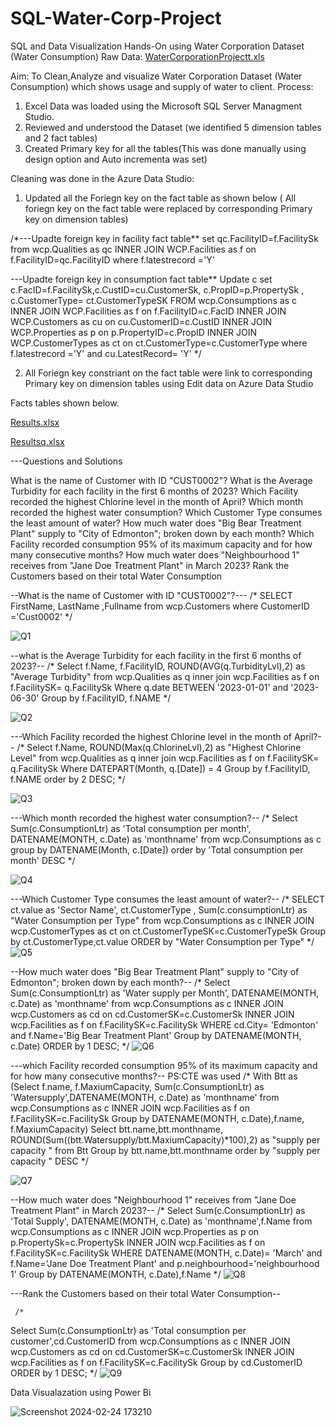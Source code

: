 # SQL-Water-Corp-Project
SQL and Data Visualization Hands-On using Water Corporation Dataset (Water Consumption)
Raw Data:
[WaterCorporationProjectt.xls](https://github.com/AjokeAishat712747/SQL-Water-Corp-Project/files/13694875/WaterCorporationProjectt.xls)

Aim: To Clean,Analyze and visualize Water Corporation Dataset (Water Consumption) which shows usage and supply of water to client.
Process: 
1. Excel Data was loaded using the Microsoft SQL Server Managment Studio.
2. Reviewed and understood the Dataset (we identified 5 dimension tables and 2 fact tables)
3. Created Primary key for all the tables(This was done manually using design option and Auto incrementa was set)
   
Cleaning was done in the Azure Data Studio:
1.  Updated all the Foriegn key on the fact table as shown below ( All foriegn key on the fact table were replaced by corresponding Primary key on dimension tables)
   
/*---Upadte foreign key in facility fact table**
set qc.FacilityID=f.FacilitySk
from wcp.Qualities as qc
     INNER JOIN WCP.Facilities as f on  f.FacilityID=qc.FacilityID
where f.latestrecord ='Y'

---Upadte foreign key in consumption fact table**
Update c
set c.FacID=f.FacilitySk,c.CustID=cu.CustomerSk, c.PropID=p.PropertySk , c.CustomerType= ct.CustomerTypeSK
FROM wcp.Consumptions as c
     INNER JOIN WCP.Facilities as f on  f.FacilityID=c.FacID
     INNER JOIN WCP.Customers as cu on  cu.CustomerID=c.CustID
     INNER JOIN WCP.Properties as p on  p.PropertyID=c.PropID
     INNER JOIN WCP.CustomerTypes as ct on  ct.CustomerType=c.CustomerType
where f.latestrecord ='Y' and cu.LatestRecord= 'Y'
*/

2. All Foriegn key constriant on the fact table were link to corresponding Primary key on dimension tables using Edit data on Azure Data Studio

Facts tables shown below.
   
[Results.xlsx](https://github.com/AjokeAishat712747/SQL-Water-Corp-Project/files/13694862/Results.xlsx)

[Resultsq.xlsx](https://github.com/AjokeAishat712747/SQL-Water-Corp-Project/files/13694866/Resultsq.xlsx)


---Questions and Solutions

What is the name of Customer with ID "CUST0002"?
What is the Average Turbidity for each facility in the first 6 months of 2023?
Which Facility recorded the highest Chlorine level in the month of April?
Which month recorded the highest water consumption?
Which Customer Type consumes the least amount of water?
How much water does "Big Bear Treatment Plant" supply to "City of Edmonton"; broken down by each month?
Which Facility recorded consumption 95% of its maximum capacity and for how many consecutive months?
How much water does "Neighbourhood 1" receives from "Jane Doe Treatment Plant" in March 2023?
Rank the Customers based on their total Water Consumption


--What is the name of Customer with ID "CUST0002"?---
/*
SELECT FirstName, LastName ,Fullname from wcp.Customers
where CustomerID ='Cust0002'
*/

![Q1](https://github.com/AjokeAishat712747/SQL-Water-Corp-Project/assets/139535267/2c4c6de9-6b03-4230-8226-e4b3b23fe33e)

--what is the Average Turbidity for each facility in the first 6 months of 2023?--
/*
Select f.Name, f.FacilityID, ROUND(AVG(q.TurbidityLvl),2) as "Average Turbidity" from wcp.Qualities as q
 inner join wcp.Facilities as f on f.FacilitySK= q.FacilitySk
Where q.date BETWEEN '2023-01-01' and '2023-06-30'
Group by f.FacilityID, f.NAME
*/

![Q2](https://github.com/AjokeAishat712747/SQL-Water-Corp-Project/assets/139535267/d0dfbc72-922d-48fc-9f56-24b9a864a2a4)

---Which Facility recorded the highest Chlorine level in the month of April?--
/*
Select f.Name, ROUND(Max(q.ChlorineLvl),2) as "Highest Chlorine Level" from wcp.Qualities as q
 inner join wcp.Facilities as f on f.FacilitySK= q.FacilitySk
Where DATEPART(Month, q.[Date]) = 4
Group by f.FacilityID, f.NAME
order by 2 DESC;
*/

![Q3](https://github.com/AjokeAishat712747/SQL-Water-Corp-Project/assets/139535267/354e93a0-3791-4124-97e8-a7e6b2d34881)

---Which month recorded the highest water consumption?--
/*
Select Sum(c.ConsumptionLtr) as 'Total consumption per month', DATENAME(MONTH, c.Date) as 'monthname'
from wcp.Consumptions as c
group by DATENAME(Month, c.[Date])
order by 'Total consumption per month' DESC
*/

![Q4](https://github.com/AjokeAishat712747/SQL-Water-Corp-Project/assets/139535267/c94d5d57-0507-4cc1-98f9-b36a1f516b96)


---Which Customer Type consumes the least amount of water?--
/*
SELECT ct.value as 'Sector Name', ct.CustomerType , Sum(c.consumptionLtr) as "Water Consumption per Type"
from wcp.Consumptions as c
INNER JOIN wcp.CustomerTypes as ct on ct.CustomerTypeSK=c.CustomerTypeSk
Group by ct.CustomerType,ct.value
ORDER by "Water Consumption per Type"
*/
![Q5](https://github.com/AjokeAishat712747/SQL-Water-Corp-Project/assets/139535267/98adbe60-cc3e-4dcc-99ec-800f66714c1b)


--How much water does "Big Bear Treatment Plant" supply to "City of Edmonton"; broken down by each month?--
/*
Select Sum(c.ConsumptionLtr) as 'Water supply per Month', DATENAME(MONTH, c.Date) as 'monthname'
      from wcp.Consumptions as c
          INNER JOIN wcp.Customers as cd on cd.CustomerSK=c.CustomerSk
          INNER JOIN wcp.Facilities as f on f.FacilitySK=c.FacilitySk
          WHERE cd.City= 'Edmonton' and f.Name='Big Bear Treatment Plant'
          Group by DATENAME(MONTH, c.Date)
          ORDER by 1 DESC;
*/
![Q6](https://github.com/AjokeAishat712747/SQL-Water-Corp-Project/assets/139535267/e66a7b48-e50f-41f2-9253-3344a2e0caa8)

---which Facility recorded consumption 95% of its maximum capacity and for how many consecutive months?--
PS:CTE was used
/*
With Btt as 
(Select f.name, f.MaxiumCapacity,  Sum(c.ConsumptionLtr) as 'Watersupply',DATENAME(MONTH, c.Date) as 'monthname' 
      from wcp.Consumptions as c
          INNER JOIN wcp.Facilities as f on f.FacilitySK=c.FacilitySk
          Group by DATENAME(MONTH, c.Date),f.name, f.MaxiumCapacity) 
Select btt.name,btt.monthname, ROUND(Sum((btt.Watersupply/btt.MaxiumCapacity)*100),2) as "supply per capacity "
from Btt
Group by btt.name,btt.monthname
order by "supply per capacity " DESC
*/

![Q7](https://github.com/AjokeAishat712747/SQL-Water-Corp-Project/assets/139535267/8aff0e26-2efa-4043-bf25-8fc17586fbf9)


--How much water does "Neighbourhood 1" receives from "Jane Doe Treatment Plant" in March 2023?--
/*
Select Sum(c.ConsumptionLtr) as 'Total Supply', DATENAME(MONTH, c.Date) as 'monthname',f.Name
      from wcp.Consumptions as c
          INNER JOIN wcp.Properties as p on p.PropertySk=c.PropertySk
          INNER JOIN wcp.Facilities as f on f.FacilitySK=c.FacilitySk
         WHERE DATENAME(MONTH, c.Date)= 'March' and f.Name='Jane Doe Treatment Plant' and p.neighbourhood='neighbourhood 1'
          Group by DATENAME(MONTH, c.Date),f.Name
*/
 ![Q8](https://github.com/AjokeAishat712747/SQL-Water-Corp-Project/assets/139535267/6f128024-2b28-4ffa-bf50-f009e59649e1)

 ---Rank the Customers based on their total Water Consumption--

     /*
Select Sum(c.ConsumptionLtr) as 'Total consumption per customer',cd.CustomerID 
      from wcp.Consumptions as c
          INNER JOIN wcp.Customers as cd on cd.CustomerSK=c.CustomerSk
          INNER JOIN wcp.Facilities as f on f.FacilitySK=c.FacilitySk
          Group by cd.CustomerID
          ORDER by 1 DESC;
*/
   ![Q9](https://github.com/AjokeAishat712747/SQL-Water-Corp-Project/assets/139535267/4a1b7bf5-d622-4d82-a940-1b55d0dd53d1)

Data Visualazation using Power Bi

![Screenshot 2024-02-24 173210](https://github.com/AjokeAishat712747/SQL-Water-Corp-Project/assets/139535267/a78df072-f049-4324-9a9e-b2402c3b07c4)

